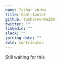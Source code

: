 ```yaml
---
name: Tushar verma
title: Contributor
github: tusharverma200
twitter: ""
linkedin: ""
slack: ""
joining_date: ""
role: contributor
---
```


Still waiting for this
